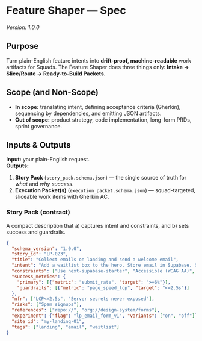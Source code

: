 # Feature Shaper — Spec
_Version: 1.0.0_

## Purpose
Turn plain-English feature intents into **drift-proof, machine-readable** work artifacts for Squads. The Feature Shaper does three things only: **Intake → Slice/Route → Ready-to-Build Packets**.

## Scope (and Non-Scope)
- **In scope:** translating intent, defining acceptance criteria (Gherkin), sequencing by dependencies, and emitting JSON artifacts.
- **Out of scope:** product strategy, code implementation, long-form PRDs, sprint governance.

## Inputs & Outputs
**Input:** your plain-English request.  
**Outputs:**
1. **Story Pack** (`story_pack.schema.json`) — the single source of truth for *what* and *why success*.
2. **Execution Packet(s)** (`execution_packet.schema.json`) — squad-targeted, sliceable work items with Gherkin AC.

### Story Pack (contract)
A compact description that a) captures intent and constraints, and b) sets success and guardrails.

```json
{
  "schema_version": "1.0.0",
  "story_id": "LP-023",
  "title": "Collect emails on landing and send a welcome email",
  "intent": "Add a waitlist box to the hero. Store email in Supabase. Send welcome if email service is configured.",
  "constraints": ["Use next-supabase-starter", "Accessible (WCAG AA)", "No PII in client logs"],
  "success_metrics": {
    "primary": [{"metric": "submit_rate", "target": ">=6%"}],
    "guardrails": [{"metric": "page_speed_lcp", "target": "<=2.5s"}]
  },
  "nfr": ["LCP<=2.5s", "Server secrets never exposed"],
  "risks": ["Spam signups"],
  "references": ["repo://", "org://design-system/forms"],
  "experiment": {"flag": "lp_email_form_v1", "variants": ["on", "off"]},
  "site_id": "my-landing-01",
  "tags": ["landing", "email", "waitlist"]
}
